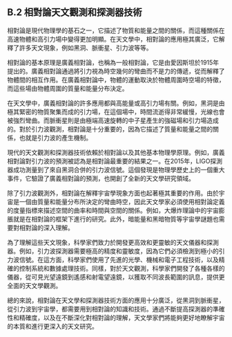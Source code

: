 ## B.2 相對論天文觀測和探測器技術

相對論是現代物理學的基石之一，它描述了物質和能量之間的關係，而這種關係在高速物體和高引力場中變得更加明顯。在天文學中，相對論的應用極其廣泛，它解釋了許多天文現象，例如黑洞、脈衝星、引力波等等。

相對論的基本原理是廣義相對論，也稱為一般相對論，它是由愛因斯坦於1915年提出的。廣義相對論通過將引力視為時空幾何的彎曲而不是力的傳遞，從而解釋了物體間的相互作用。在廣義相對論中，物體的運動取決於物體周圍時空場的特徵，而這些場由物體周圍的質量和能量分布決定。

在天文學中，廣義相對論的許多應用都與高能量或高引力場有關。例如，黑洞是由極其緊密的物質聚集而成的引力場，在這個場中，時間流逝得非常緩慢，光線也會被強烈彎曲。而脈衝星則是由極端高速旋轉的中子星產生的強磁場和引力場造成的。對於引力波觀測，相對論是十分重要的，因為它描述了質量和能量之間的關係，也就是引力波的產生機制。

現代的天文觀測和探測器技術依賴於相對論以及其他基本物理學原理。例如，廣義相對論對引力波的預測被認為是相對論最重要的結果之一。在2015年，LIGO探測器成功測量到了來自黑洞合併的引力波信號。這個發現是物理學歷史上的一個重大事件，它驗證了廣義相對論的預測，也開創了全新的天文學研究領域。

除了引力波觀測外，相對論在解釋宇宙學現象方面也起著極其重要的作用。由於宇宙是一個由質量和能量分布所決定的彎曲時空，因此天文學家必須使用相對論定義的度量指標來描述空間的曲率和時間與空間的關係。例如，大爆炸理論中的宇宙膨脹就是在相對論的框架下進行的研究。此外，暗能量和黑暗物質等宇宙學謎題也需要對相對論的深入理解。

為了理解這些天文現象，科學家們致力於開發更高效和更靈敏的天文儀器和探測器。例如，引力波探測器需要極高的精度和靈敏度，因為它們必須檢測到極小的引力波信號。在這方面，科學家們使用了先進的光學、機械和電子工程技術，以及精確的控制系統和數據處理技術。同樣，對於天文觀測，科學家們開發了各種各樣的儀器，從可見光望遠鏡到遙感和射電望遠鏡，以獲取不同波長範圍的訊息，提供更全面的天文學觀測。

總的來說，相對論在天文學和探測器技術方面的應用十分廣泛，從黑洞到脈衝星，從引力波到宇宙學，都需要用到相對論的知識和技術。通過不斷提高探測器的準確性和精確度，以及在不斷深化對相對論的理解，天文學家們將能夠更好地瞭解宇宙的本質和進行更深入的天文研究。